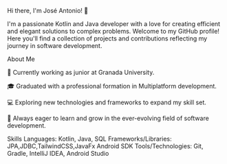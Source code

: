 Hi there, I'm José Antonio! 👋

I'm a passionate Kotlin and Java developer with a love for creating efficient and elegant solutions to complex problems. Welcome to my GitHub profile! Here you'll find a collection of projects and contributions reflecting my journey in software development.

About Me

💼 Currently working as junior at Granada University.

🎓 Graduated with a professional formation in Multiplatform development.

💻 Exploring new technologies and frameworks to expand my skill set.

🌱 Always eager to learn and grow in the ever-evolving field of software development.

Skills
Languages: Kotlin, Java, SQL
Frameworks/Libraries: JPA,JDBC,TailwindCSS,JavaFx Android SDK
Tools/Technologies: Git, Gradle, IntelliJ IDEA, Android Studio
